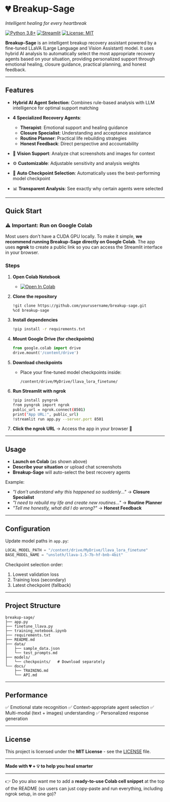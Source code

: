 # 💔 Breakup-Sage

*Intelligent healing for every heartbreak*

[![Python 3.8+](https://img.shields.io/badge/python-3.8+-blue.svg)](https://www.python.org/downloads/release/python-380/)
[![Streamlit](https://img.shields.io/badge/Streamlit-1.28+-red.svg)](https://streamlit.io/)
[![License: MIT](https://img.shields.io/badge/License-MIT-yellow.svg)](https://opensource.org/licenses/MIT)

**Breakup-Sage** is an intelligent breakup recovery assistant powered by a fine-tuned LLaVA (Large Language and Vision Assistant) model. It uses hybrid AI analysis to automatically select the most appropriate recovery agents based on your situation, providing personalized support through emotional healing, closure guidance, practical planning, and honest feedback.

---

## Features

* **Hybrid AI Agent Selection**: Combines rule-based analysis with LLM intelligence for optimal support matching
* **4 Specialized Recovery Agents**:

  * **Therapist**: Emotional support and healing guidance
  * **Closure Specialist**: Understanding and acceptance assistance
  * **Routine Planner**: Practical life rebuilding strategies
  * **Honest Feedback**: Direct perspective and accountability
* 📸 **Vision Support**: Analyze chat screenshots and images for context
* ⚙️ **Customizable**: Adjustable sensitivity and analysis weights
* 🔄 **Auto Checkpoint Selection**: Automatically uses the best-performing model checkpoint
* 📊 **Transparent Analysis**: See exactly why certain agents were selected

---

## Quick Start

### ⚠ Important: Run on Google Colab

Most users don’t have a CUDA GPU locally. To make it simple, **we recommend running Breakup-Sage directly on Google Colab**. The app uses **ngrok** to create a public link so you can access the Streamlit interface in your browser.

### Steps

1. **Open Colab Notebook**

   * [![Open In Colab](https://colab.research.google.com/assets/colab-badge.svg)](https://colab.research.google.com/github/yourusername/breakup-sage/blob/main/training_notebook.ipynb)

2. **Clone the repository**

   ```bash
   !git clone https://github.com/yourusername/breakup-sage.git
   %cd breakup-sage
   ```

3. **Install dependencies**

   ```bash
   !pip install -r requirements.txt
   ```

4. **Mount Google Drive (for checkpoints)**

   ```python
   from google.colab import drive
   drive.mount('/content/drive')
   ```

5. **Download checkpoints**

   * Place your fine-tuned model checkpoints inside:

     ```
     /content/drive/MyDrive/llava_lora_finetune/
     ```

6. **Run Streamlit with ngrok**

   ```bash
   !pip install pyngrok
   from pyngrok import ngrok
   public_url = ngrok.connect(8501)
   print("App URL:", public_url)
   !streamlit run app.py --server.port 8501
   ```

7. **Click the ngrok URL** → Access the app in your browser 🎉

---

## Usage

* **Launch on Colab** (as shown above)
* **Describe your situation** or upload chat screenshots
* **Breakup-Sage** will auto-select the best recovery agents

Example:

* *"I don’t understand why this happened so suddenly..."* → **Closure Specialist**
* *"I need to rebuild my life and create new routines..."* → **Routine Planner**
* *"Tell me honestly, what did I do wrong?"* → **Honest Feedback**

---

## Configuration

Update model paths in `app.py`:

```python
LOCAL_MODEL_PATH = "/content/drive/MyDrive/llava_lora_finetune"
BASE_MODEL_NAME = "unsloth/llava-1.5-7b-hf-bnb-4bit"
```

Checkpoint selection order:

1. Lowest validation loss
2. Training loss (secondary)
3. Latest checkpoint (fallback)

---

## Project Structure

```
breakup-sage/
├── app.py
├── finetune_llava.py
├── training_notebook.ipynb
├── requirements.txt
├── README.md
├── data/
│   ├── sample_data.json
│   └── test_prompts.md
├── models/
│   └── checkpoints/   # Download separately
└── docs/
    ├── TRAINING.md
    └── API.md
```

---

## Performance

✅ Emotional state recognition
✅ Context-appropriate agent selection
✅ Multi-modal (text + images) understanding
✅ Personalized response generation

---

## License

This project is licensed under the **MIT License** - see the [LICENSE](LICENSE) file.

---


**Made with 💔 + 💡 to help you heal smarter**

---

👉 Do you also want me to add a **ready-to-use Colab cell snippet** at the top of the README (so users can just copy-paste and run everything, including ngrok setup, in one go)?
